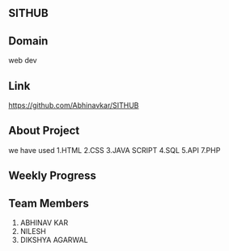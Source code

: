 ## SITHUB



## Domain

web dev

## Link

https://github.com/Abhinavkar/SITHUB
## About Project
   we have used 
   1.HTML
   2.CSS
   3.JAVA SCRIPT
   4.SQL
   5.API
   7.PHP
   

## Weekly Progress

## Team Members

 1. ABHINAV KAR
 2. NILESH
 3. DIKSHYA AGARWAL
